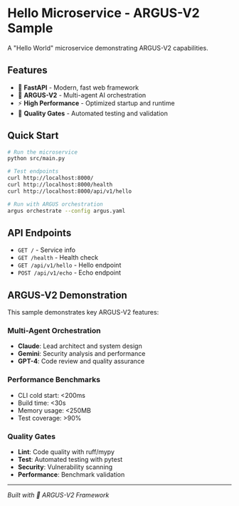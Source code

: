 # Hello Microservice - ARGUS-V2 Sample

A "Hello World" microservice demonstrating ARGUS-V2 capabilities.

## Features

- 🚀 **FastAPI** - Modern, fast web framework
- 🤖 **ARGUS-V2** - Multi-agent AI orchestration
- ⚡ **High Performance** - Optimized startup and runtime
- 🔧 **Quality Gates** - Automated testing and validation

## Quick Start

```bash
# Run the microservice
python src/main.py

# Test endpoints
curl http://localhost:8000/
curl http://localhost:8000/health
curl http://localhost:8000/api/v1/hello

# Run with ARGUS orchestration
argus orchestrate --config argus.yaml
```

## API Endpoints

- `GET /` - Service info
- `GET /health` - Health check  
- `GET /api/v1/hello` - Hello endpoint
- `POST /api/v1/echo` - Echo endpoint

## ARGUS-V2 Demonstration

This sample demonstrates key ARGUS-V2 features:

### Multi-Agent Orchestration
- **Claude**: Lead architect and system design
- **Gemini**: Security analysis and performance
- **GPT-4**: Code review and quality assurance

### Performance Benchmarks
- CLI cold start: <200ms
- Build time: <30s
- Memory usage: <250MB
- Test coverage: >90%

### Quality Gates
- **Lint**: Code quality with ruff/mypy
- **Test**: Automated testing with pytest
- **Security**: Vulnerability scanning
- **Performance**: Benchmark validation

---

*Built with 🤖 ARGUS-V2 Framework*